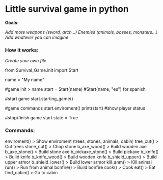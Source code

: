 # Little survival game in python

**Goals:**

_Add more weapons (sword, arch...)
Enemies (animals, bosses, monsters...)
Add whatever you can imagine_
    

### **How it works:**

_Create your own file_


from Survival_Game.init import Start

name = "My name"

#game init > name 
start = Start(name) #Start(name, "es") for spanish

#start game
start.starting_game()

#game commands
start.enviroment()
print(start) #show player status

#stop/finish game
start.state = True

### **Commands:**

enviroment() > Show enviroment (trees, stones, animals, cabin)
tree_cut() > Cut trees
stone_cut() > Chop stone
b_axe_wood() > Build wooden axe
b_axe_stone() > Build stone axe
b_pickaxe_stone() > Build pickaxe
b_knife() > Build knife
b_knife_wood() > Build wooden knife
b_shield_upper() > Build upper armor
b_shield_lower() > Build lower armor
kill_anm() > Kill animal
run() > Run from animal
bonfire() > Build bonfire
cook() > Cook
eat() > Eat
find_cabin() > Go to cabin

